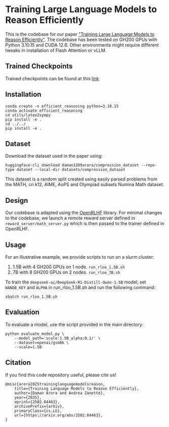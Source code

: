 # Training Large Language Models to Reason Efficiently

This is the codebase for our paper ["Training Large Language Models to Reason Efficiently"](https://arxiv.org/abs/2502.04463).
The codebase has been tested on GH200 GPUs with Python 3.10.15 and CUDA 12.6. 
Other environments might require different tweaks in installation of Flash Attention or vLLM. 

## Trained Checkpoints

Trained checkpoints can be found at this [link](https://huggingface.co/collections/Zanette-Labs/efficient-reasoning-67f75497d50c1316c04f9332)

## Installation

```
conda create -n efficient_reasoning python=3.10.15
conda activate efficient_reasoning
cd utils/latex2sympy
pip install -e .
cd ../../
pip install -e .
```

## Dataset

Download the dataset used in the paper using:

```
huggingface-cli download daman1209arora/compression_dataset --repo-type dataset --local-dir datasets/compression_dataset
```

This dataset is a random split created using easily parsed problems from the MATH, cn k12, AIME, AoPS and Olympiad subsets Numina Math dataset.

## Design
Our codebase is adapted using the [OpenRLHF](https://github.com/OpenRLHF/OpenRLHF) library.
For minimal changes to the codebase, we launch a remote reward server defined in `reward_server/math_server.py`
which is then passed to the trainer defined in OpenRLHF.


## Usage

For an illustrative example, we provide scripts to run on a slurm cluster:

1. 1.5B with 4 GH200 GPUs on 1 node. `run_rloo_1.5B.sh`
2. 7B with 8 GH200 GPUs on 2 nodes. `run_rloo_7B.sh`

To train the `deepseek-ai/DeepSeek-R1-Distill-Qwen-1.5B` model, set `WANDB_KEY` and `ALPHA` in run_rloo_1.5B.sh and run the following command:

```
sbatch run_rloo_1.5B.sh
```

## Evaluation

To evaluate a model, use the script provided in the main directory:

```
python evaluate_model.py \
    --model_path='scale:1.5B_alpha:0.1/' \
    --dataset=openai/gsm8k \
    --scale=1.5B
```

## Citation

If you find this code repository useful, please cite us!

```
@misc{arora2025traininglanguagemodelsreason,
    title={Training Language Models to Reason Efficiently}, 
    author={Daman Arora and Andrea Zanette},
    year={2025},
    eprint={2502.04463},
    archivePrefix={arXiv},
    primaryClass={cs.LG},
    url={https://arxiv.org/abs/2502.04463}, 
}
```
